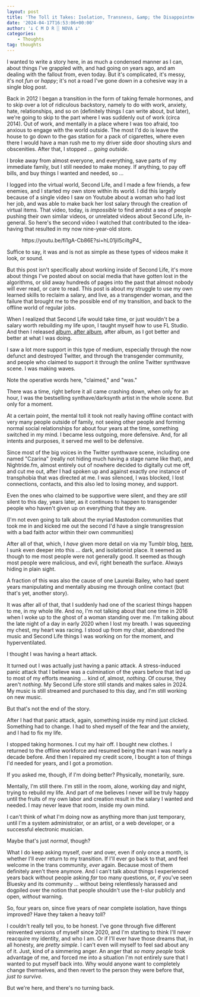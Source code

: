 ```yaml
---
layout: post
title: 'The Toll it Takes: Isolation, Transness, &amp; the Disappointment That Are Other People'
date: '2024-04-17T16:53:06+00:00'
author: '𐕣 C M D R ░ NOVA 𐕣'
categories:
    - Thoughts
tag: thoughts
---
```


<!-- wp:paragraph -->
<p>I wanted to write a story here, in as much a condensed manner as I can, about things I've grappled with, and had going on years ago, and am dealing with the fallout from, even today. But it's complicated, it's messy, it's not <em>fun</em> or <em>happy</em>; it's not a road I've gone down in a cohesive way in a single blog post.</p>
<!-- /wp:paragraph -->

<!-- wp:paragraph -->
<p>Back in 2012 I began a transition in the form of taking female hormones, and to skip over a lot of ridiculous backstory, namely to do with work, anxiety, hate, relationships, and so on (definitely things I can write about, but later), we're going to skip to the part where I was suddenly out of work (circa 2014). Out of work, and mentally in a place where I was too afraid, too anxious to engage with the world outside. The most I'd do is leave the house to go down to the gas station for a pack of cigarettes, where even there I would have a man rush me to my driver side door shouting slurs and obscenities. After that, I stopped ... <em>going outside</em>.</p>
<!-- /wp:paragraph -->

<!-- wp:paragraph -->
<p>I broke away from almost everyone, and everything, save parts of my immediate family, but I still needed to make money. If anything, to pay off bills, and buy things I wanted and needed, so ...</p>
<!-- /wp:paragraph -->

<!-- wp:paragraph -->
<p>I logged into the virtual world, Second Life, and I made a few friends, a few enemies, and I started my own store within its world. I did this largely because of a single video I saw on Youtube about a woman who had lost her job, and was able to make back her lost salary through the creation of virtual items. That video, today, is <em>impossible</em> to find amidst a sea of people pushing their own similar videos, or unrelated videos about Second Life, in-general. So here's the second video I watched that contributed to the idea-having that resulted in my now nine-year-old store.</p>
<!-- /wp:paragraph -->

<!-- wp:embed {"url":"https://youtu.be/fi1gA-Cb86E?si=hL01jiI5ciItgP4_","type":"video","providerNameSlug":"youtube","responsive":true,"className":"wp-embed-aspect-16-9 wp-has-aspect-ratio"} -->
<figure class="wp-block-embed is-type-video is-provider-youtube wp-block-embed-youtube wp-embed-aspect-16-9 wp-has-aspect-ratio"><div class="wp-block-embed__wrapper">
https://youtu.be/fi1gA-Cb86E?si=hL01jiI5ciItgP4_
</div></figure>
<!-- /wp:embed -->

<!-- wp:paragraph -->
<p>Suffice to say, it was and is not as simple as these types of videos make it look, or sound.</p>
<!-- /wp:paragraph -->

<!-- wp:paragraph -->
<p>But this post isn't specifically about working inside of Second Life, it's more about things I've posted about on social media that have gotten lost in the algorithms, or slid away hundreds of pages into the past that almost nobody will ever read, or care to read. This post is about my struggle to use my own learned skills to reclaim a salary, and live, as a transgender woman, and the failure that brought me to the possible end of my transition, and back to the offline world of regular jobs.</p>
<!-- /wp:paragraph -->

<!-- wp:paragraph -->
<p>When I realized that Second Life would take time, or just wouldn't be a salary worth rebuilding my life upon, I taught myself how to use FL Studio. And then I released <a href="https://eyeshadow2600fm.bandcamp.com" target="_blank" rel="noreferrer noopener">album, after album</a>, after album, as I got better and better at what I was doing.</p>
<!-- /wp:paragraph -->

<!-- wp:paragraph -->
<p>I saw a lot more support in this type of medium, especially through the now defunct and destroyed Twitter, and through the transgender community, and people who claimed to support it through the online Twitter synthwave scene. I was making waves.</p>
<!-- /wp:paragraph -->

<!-- wp:paragraph -->
<p>Note the operative words here, "claimed," and "was."</p>
<!-- /wp:paragraph -->

<!-- wp:paragraph -->
<p>There was a time, right before it all came crashing down, when only for an hour, I was the bestselling synthave/darksynth artist in the whole scene. But only for a moment.</p>
<!-- /wp:paragraph -->

<!-- wp:paragraph -->
<p>At a certain point, the mental toll it took not really having offline contact with very many people outside of family, not seeing other people and forming normal social relationships for about four years at the time, something switched in my mind. I became less outgoing, more defensive. And, for all intents and purposes, it served me well to be defensive.</p>
<!-- /wp:paragraph -->

<!-- wp:paragraph -->
<p>Since most of the big voices in the Twitter synthwave scene, including one named "Czarina" (really not hiding much having a stage name like that), and Nightride.fm, almost entirely out of nowhere decided to digitally cut me off, and cut me out, after I had spoken up and against exactly <em>one</em> instance of transphobia that was directed at me. I was silenced, I was blocked, I lost connections, contacts, and this also led to losing money, and support.</p>
<!-- /wp:paragraph -->

<!-- wp:paragraph -->
<p>Even the ones who claimed to be supportive were silent, and they are <em>still</em> silent to this day, years later, as it continues to happen to transgender people who haven't given up on everything that they are.</p>
<!-- /wp:paragraph -->

<!-- wp:paragraph -->
<p>(I'm not even going to talk about the myriad Mastodon communities that took me in and kicked me out the second I'd have a single transgression with a bad faith actor within their own communities)</p>
<!-- /wp:paragraph -->

<!-- wp:paragraph -->
<p>After all of that, which, I <em>have</em> given more detail on via my Tumblr blog, <a href="https://www.tumblr.com/nova-astral/728111672133353472/we-have-to-talk-about-the-abusive-evil-people-in?source=share" target="_blank" rel="noreferrer noopener">here</a>, I sunk even deeper into this ... dark, and isolationist place. It seemed as though to me most people were not generally good. It seemed as though most people were malicious, and evil, right beneath the surface. Always hiding in plain sight.</p>
<!-- /wp:paragraph -->

<!-- wp:paragraph -->
<p>A fraction of this was also the cause of one Laurelai Bailey, who had spent years manipulating and mentally abusing me through online contact (but that's yet, another story).</p>
<!-- /wp:paragraph -->

<!-- wp:paragraph -->
<p>It was after all of that, that I suddenly had one of the scariest things happen to me, in my whole life. And no, I'm not talking about that one time in 2016 when I woke up to the ghost of a woman standing over me. I'm talking about the late night of a day in early 2020 when I lost my breath. I was squeezing my chest, my heart was racing. I stood up from my chair, abandoned the music and Second Life things I was working on for the moment, and hyperventilated.</p>
<!-- /wp:paragraph -->

<!-- wp:paragraph -->
<p>I thought I was having a heart attack.</p>
<!-- /wp:paragraph -->

<!-- wp:paragraph -->
<p>It turned out I was actually just having a panic attack. A stress-induced panic attack that I believe was a culmination of the years before that led up to most of my efforts meaning ... kind of, almost, <em>nothing</em>. Of course, they aren't <em>nothing</em>. My Second Life store still stands and makes sales in 2024. My music is still streamed and purchased to this day, and I'm still working on new music.</p>
<!-- /wp:paragraph -->

<!-- wp:paragraph -->
<p>But that's not the end of the story.</p>
<!-- /wp:paragraph -->

<!-- wp:paragraph -->
<p>After I had that panic attack, again, something inside my mind just clicked. Something had to change. I had to shed myself of the fear and the anxiety, and I had to fix my life.</p>
<!-- /wp:paragraph -->

<!-- wp:paragraph -->
<p>I stopped taking hormones. I cut my hair off. I bought new clothes. I returned to the offline workforce and resumed being the man I was nearly a decade before. And then I repaired my credit score, I bought a ton of things I'd needed for years, and I got a promotion.</p>
<!-- /wp:paragraph -->

<!-- wp:paragraph -->
<p>If you asked me, though, if I'm doing better? Physically, monetarily, sure.</p>
<!-- /wp:paragraph -->

<!-- wp:paragraph -->
<p>Mentally, I'm still there. I'm still in the room, alone, working day and night, trying to rebuild my life. And part of me believes I never <em>will</em> be truly happy until the fruits of my own labor and creation result in the salary I wanted and needed. I may never leave that room, inside my own mind.</p>
<!-- /wp:paragraph -->

<!-- wp:paragraph -->
<p>I can't think of what I'm doing now as anything more than just temporary, until I'm a system administrator, or an artist, or a web developer, or a successful electronic musician.</p>
<!-- /wp:paragraph -->

<!-- wp:paragraph -->
<p>Maybe that's just <em>normal</em>, though?</p>
<!-- /wp:paragraph -->

<!-- wp:paragraph -->
<p>What I do keep asking myself, over and over, even if only once a month, is whether I'll ever return to my transition. If I'll ever go back to that, and feel welcome in the trans community, <em>ever</em> again. Because most of them definitely aren't there anymore. And I can't talk about things I experienced years back without people asking <em>far</em> too many questions, or, if you've seen Bluesky and its community ... without being relentlessly harassed and dogpiled over the notion that people shouldn't use the t-slur publicly and open, <em>without</em> warning.</p>
<!-- /wp:paragraph -->

<!-- wp:paragraph -->
<p>So, four years on, since five years of near complete isolation, have things improved? Have they taken a heavy toll? </p>
<!-- /wp:paragraph -->

<!-- wp:paragraph -->
<p>I couldn't really tell you, to be honest. I've gone through five different reinvented versions of myself since 2020, and I'm starting to think I'll never reacquire my identity, and who I am. Or if I'll ever have those dreams that, in all honesty, are <em>pretty simple</em>. I can't even will myself to feel sad about any of it. Just, kind of a simmering anger. An anger that <em>so many people</em> took advantage of me, and forced me into a situation I'm not entirely sure that I wanted to put myself back into. Why would anyone want to completely change themselves, and then revert to the person they were before that, <em>just to survive.</em></p>
<!-- /wp:paragraph -->

<!-- wp:paragraph -->
<p>But we're here, and there's no turning back.</p>
<!-- /wp:paragraph -->